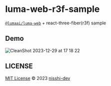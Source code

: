 # luma-web-r3f-sample

[`@lumaai/luma-web`](https://lumalabs.ai/luma-web-library) + react-three-fiber(r3f) sample

## Demo

![CleanShot 2023-12-29 at 17 18 22](https://github.com/nisshi-dev/luma-web-r3f-sample/assets/42875682/e3baff08-1ef0-47b3-89f6-e2795024765f)

## LICENSE

[MIT License](./LICENSE) © 2023 [nisshi-dev](https://github.com/nisshi-dev)
